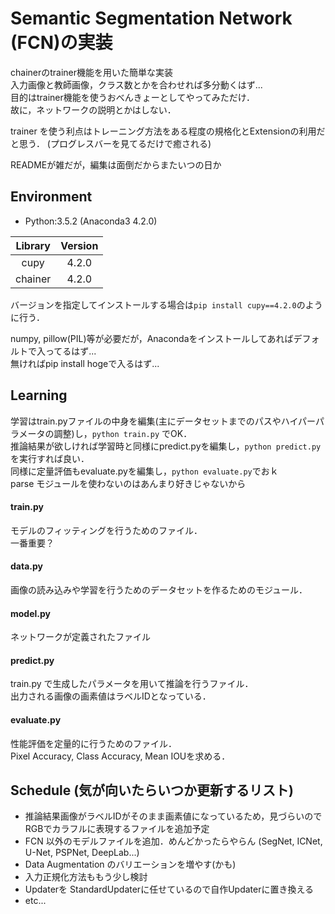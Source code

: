 # Semantic Segmentation Network (FCN)の実装
chainerのtrainer機能を用いた簡単な実装 <br>
入力画像と教師画像，クラス数とかを合わせれば多分動くはず...<br>
目的はtrainer機能を使うおべんきょーとしてやってみただけ．<br>
故に，ネットワークの説明とかはしない．

trainer を使う利点はトレーニング方法をある程度の規格化とExtensionの利用だと思う．
(プログレスバーを見てるだけで癒される)

READMEが雑だが，編集は面倒だからまたいつの日か


## Environment
- Python:3.5.2 (Anaconda3 4.2.0)

| Library | Version |
|  :---:  |  :---:  |
|cupy     |4.2.0    |
|chainer  |4.2.0    |

バージョンを指定してインストールする場合は`pip install cupy==4.2.0`のように行う．

numpy, pillow(PIL)等が必要だが，Anacondaをインストールしてあればデフォルトで入ってるはず...
<br>
無ければpip install hogeで入るはず...


## Learning
学習はtrain.pyファイルの中身を編集(主にデータセットまでのパスやハイパーパラメータの調整)し，`python train.py` でOK．
<br>
推論結果が欲しければ学習時と同様にpredict.pyを編集し，`python predict.py`を実行すれば良い．
<br>
同様に定量評価もevaluate.pyを編集し，`python evaluate.py`でおｋ
<br>
parse モジュールを使わないのはあんまり好きじゃないから

#### train.py
モデルのフィッティングを行うためのファイル．<br>
一番重要？
#### data.py
画像の読み込みや学習を行うためのデータセットを作るためのモジュール．
#### model.py
ネットワークが定義されたファイル
#### predict.py
train.py で生成したパラメータを用いて推論を行うファイル．<br>
出力される画像の画素値はラベルIDとなっている．
#### evaluate.py
性能評価を定量的に行うためのファイル．<br>
Pixel Accuracy, Class Accuracy, Mean IOUを求める．

## Schedule (気が向いたらいつか更新するリスト)
- 推論結果画像がラベルIDがそのまま画素値になっているため，見づらいのでRGBでカラフルに表現するファイルを追加予定
- FCN 以外のモデルファイルを追加．めんどかったらやらん (SegNet, ICNet, U-Net, PSPNet, DeepLab...)
- Data Augmentation のバリエーションを増やす(かも)
- 入力正規化方法ももう少し検討
- Updaterを StandardUpdaterに任せているので自作Updaterに置き換える
- etc...
